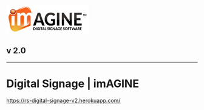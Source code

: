 ![imagine signage](./logo.png) 

## v 2.0

---

# Digital Signage | imAGINE

https://rs-digital-signage-v2.herokuapp.com/